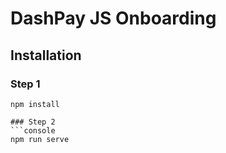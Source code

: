 # DashPay JS Onboarding

## Installation

### Step 1
```console
npm install

### Step 2
```console
npm run serve
```
